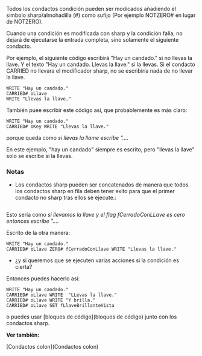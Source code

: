 Todos los condactos condición pueden ser modicados añadiendo el símbolo sharp/almohadilla (#) como sufijo (Por ejemplo NOTZERO# en lugar de NOTZERO).

Cuando una condición es modificada con sharp y la condición falla, no dejará de ejecutarse la entrada completa, sino solamente el siguiente condacto.

Por ejemplo, el siguiente código escribirá "Hay un candado." si no llevas la llave. Y el texto "Hay un candado. Llevas la llave." si la llevas. Si el condacto CARRIED no llevara el modificador sharp, no se escribiría nada de no llevar la llave.
```
WRITE "Hay un candado."
CARRIED# oLlave
WRITE "Llevas la llave."
```

También puee escribir este código así, que probablemente es más claro:

```
WRITE "Hay un candado."
CARRIED# oKey WRITE "Llevas la llave."
```

porque queda como  _si llevas la llame escribe "...._

En este ejemplo, "hay un candado" siempre es escrito, pero "llevas la llave" solo se escribe si la llevas.

### Notas
* Los condactos sharp pueden ser concatenados de manera que todos los condactos sharp en fila deben tener exito para que el primer condacto no sharp tras ellos se ejecute.:

```
```

Esto sería como  _si llevamos la llave y el flag fCerradoConLLave es cero entonces escribe "...._

Escrito de la otra manera:

```
WRITE "Hay un candado." 
CARRIED# oLlave ZERO# fCerradoConLlave WRITE "Llevas la llave."
```

* ¿y si queremos que se ejecuten varias acciones si la condición es cierta?

Entonces puedes hacerlo así:

```
WRITE "Hay un candado."
CARRIED# oLlave WRITE  "LLevas la llave."
CARRIED# oLlave WRITE "Y brilla."
CARRIED# oLlave SET fLlaveBrillanteVista

```

o puedes usar [bloques de código](bloques de código) junto con los condactos sharp.


**Ver también:**

[Condactos colon](Condactos colon)
